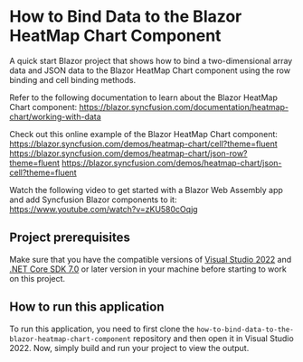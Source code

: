 # How to Bind Data to the Blazor HeatMap Chart Component

A quick start Blazor project that shows how to bind a two-dimensional array data and JSON data to the Blazor HeatMap Chart component using the row binding and cell binding methods.
 
Refer to the following documentation to learn about the Blazor HeatMap Chart component: 
https://blazor.syncfusion.com/documentation/heatmap-chart/working-with-data


Check out this online example of the Blazor HeatMap Chart component:
https://blazor.syncfusion.com/demos/heatmap-chart/cell?theme=fluent
https://blazor.syncfusion.com/demos/heatmap-chart/json-row?theme=fluent
https://blazor.syncfusion.com/demos/heatmap-chart/json-cell?theme=fluent


Watch the following video to get started with a Blazor Web Assembly app and add Syncfusion Blazor components to it:
https://www.youtube.com/watch?v=zKU580cOqjg

## Project prerequisites
Make sure that you have the compatible versions of [Visual Studio 2022](https://visualstudio.microsoft.com/downloads/ ) and [.NET Core SDK 7.0](https://dotnet.microsoft.com/en-us/download/dotnet/7.0) or later version in your machine before starting to work on this project.

## How to run this application
To run this application, you need to first clone the `how-to-bind-data-to-the-blazor-heatmap-chart-component` repository and then open it in Visual Studio 2022. Now, simply build and run your project to view the output.
